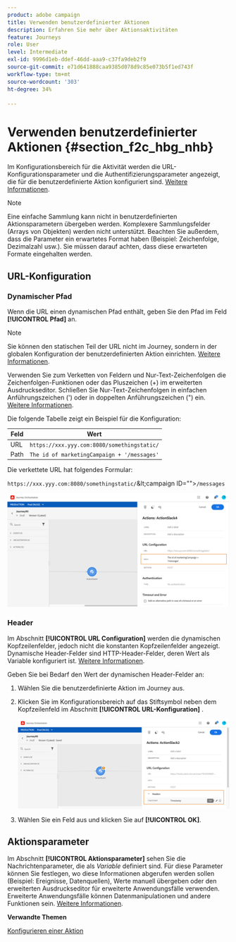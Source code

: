 ```yaml
---
product: adobe campaign
title: Verwenden benutzerdefinierter Aktionen
description: Erfahren Sie mehr über Aktionsaktivitäten
feature: Journeys
role: User
level: Intermediate
exl-id: 9996d1eb-ddef-46dd-aaa9-c37fa9deb2f9
source-git-commit: e71d641888caa9385d078d9c85e073b5f1ed743f
workflow-type: tm+mt
source-wordcount: '303'
ht-degree: 34%

---
```


# Verwenden benutzerdefinierter Aktionen {#section_f2c_hbg_nhb}

Im Konfigurationsbereich für die Aktivität werden die URL-Konfigurationsparameter und die Authentifizierungsparameter angezeigt, die für die benutzerdefinierte Aktion konfiguriert sind. [Weitere Informationen](../action/about-custom-action-configuration.md).

>[!NOTE]
>
>Eine einfache Sammlung kann nicht in benutzerdefinierten Aktionsparametern übergeben werden. Komplexere Sammlungsfelder (Arrays von Objekten) werden nicht unterstützt.  Beachten Sie außerdem, dass die Parameter ein erwartetes Format haben (Beispiel: Zeichenfolge, Dezimalzahl usw.). Sie müssen darauf achten, dass diese erwarteten Formate eingehalten werden.

## URL-Konfiguration

### Dynamischer Pfad

Wenn die URL einen dynamischen Pfad enthält, geben Sie den Pfad im Feld **[!UICONTROL Pfad]** an.

>[!NOTE]
>
>Sie können den statischen Teil der URL nicht im Journey, sondern in der globalen Konfiguration der benutzerdefinierten Aktion einrichten. [Weitere Informationen](../action/about-custom-action-configuration.md).

Verwenden Sie zum Verketten von Feldern und Nur-Text-Zeichenfolgen die Zeichenfolgen-Funktionen oder das Pluszeichen (+) im erweiterten Ausdruckseditor. Schließen Sie Nur-Text-Zeichenfolgen in einfachen Anführungszeichen (&#39;) oder in doppelten Anführungszeichen (&quot;) ein. [Weitere Informationen](../expression/expressionadvanced.md).

Die folgende Tabelle zeigt ein Beispiel für die Konfiguration:

| Feld | Wert |
| --- | --- |
| URL | `https://xxx.yyy.com:8080/somethingstatic/` |
| Path  | `The id of marketingCampaign + '/messages'` |

Die verkettete URL hat folgendes Formular:

`https://xxx.yyy.com:8080/somethingstatic/`\&lt;campaign ID=&quot;&quot;>`/messages`

![](../assets/journey-custom-action-url.png)

### Header

Im Abschnitt **[!UICONTROL URL Configuration]** werden die dynamischen Kopfzeilenfelder, jedoch nicht die konstanten Kopfzeilenfelder angezeigt. Dynamische Header-Felder sind HTTP-Header-Felder, deren Wert als Variable konfiguriert ist. [Weitere Informationen](../action/about-custom-action-configuration.md).

Geben Sie bei Bedarf den Wert der dynamischen Header-Felder an:

1. Wählen Sie die benutzerdefinierte Aktion im Journey aus.
1. Klicken Sie im Konfigurationsbereich auf das Stiftsymbol neben dem Kopfzeilenfeld im Abschnitt **[!UICONTROL URL-Konfiguration]** .

   ![](../assets/journey-dynamicheaderfield.png)

1. Wählen Sie ein Feld aus und klicken Sie auf **[!UICONTROL OK]**.

## Aktionsparameter

Im Abschnitt **[!UICONTROL Aktionsparameter]** sehen Sie die Nachrichtenparameter, die als _Variable_ definiert sind. Für diese Parameter können Sie festlegen, wo diese Informationen abgerufen werden sollen (Beispiel: Ereignisse, Datenquellen), Werte manuell übergeben oder den erweiterten Ausdruckseditor für erweiterte Anwendungsfälle verwenden. Erweiterte Anwendungsfälle können Datenmanipulationen und andere Funktionen sein. [Weitere Informationen](../expression/expressionadvanced.md).

**Verwandte Themen**

[Konfigurieren einer Aktion](../action/about-custom-action-configuration.md)
